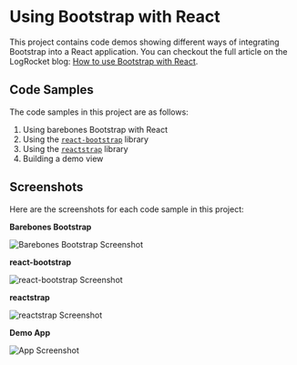 # Using Bootstrap with React

This project contains code demos showing different ways of integrating Bootstrap into a React application. You can checkout the full article on the LogRocket blog: [How to use Bootstrap with React](https://blog.logrocket.com/how-to-use-bootstrap-with-react-a354715d1121).

## Code Samples

The code samples in this project are as follows:

1. Using barebones Bootstrap with React
2. Using the [`react-bootstrap`](https://react-bootstrap.github.io/) library
3. Using the [`reactstrap`](https://reactstrap.github.io/) library
4. Building a demo view

## Screenshots

Here are the screenshots for each code sample in this project:

**Barebones Bootstrap**

![Barebones Bootstrap Screenshot](https://i.imgur.com/wTUDCBY.gif)

**react-bootstrap**

![react-bootstrap Screenshot](https://i.imgur.com/FOz1atW.gif)

**reactstrap**

![reactstrap Screenshot](https://i.imgur.com/SJJaakd.gif)

**Demo App**

![App Screenshot](https://i.imgur.com/UbfsOqb.png)
